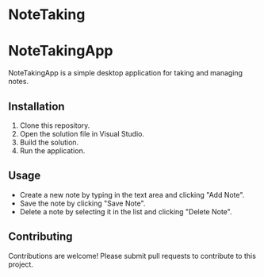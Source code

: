 # NoteTaking
# NoteTakingApp

NoteTakingApp is a simple desktop application for taking and managing notes.

## Installation
1. Clone this repository.
2. Open the solution file in Visual Studio.
3. Build the solution.
4. Run the application.

## Usage
- Create a new note by typing in the text area and clicking "Add Note".
- Save the note by clicking "Save Note".
- Delete a note by selecting it in the list and clicking "Delete Note".

## Contributing
Contributions are welcome! Please submit pull requests to contribute to this project.
